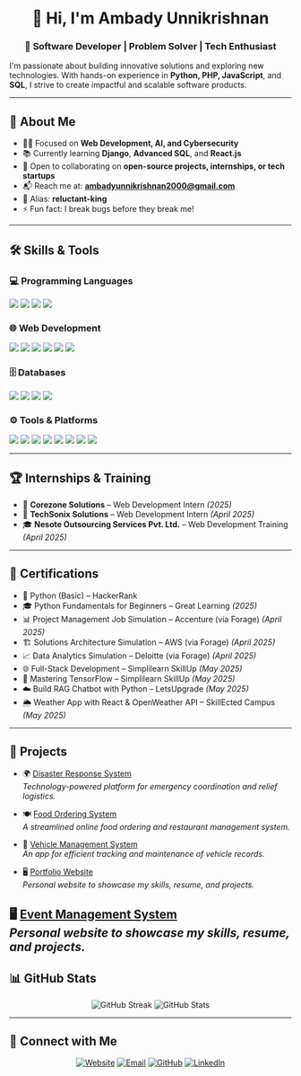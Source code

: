 <h1 align="center">👋 Hi, I'm Ambady Unnikrishnan</h1>
<h3 align="center">🚀 Software Developer | Problem Solver | Tech Enthusiast</h3>

I'm passionate about building innovative solutions and exploring new technologies. With hands-on experience in **Python, PHP, JavaScript**, and **SQL**, I strive to create impactful and scalable software products.

---

## 🔹 About Me  
- 👨‍💻 Focused on **Web Development, AI, and Cybersecurity**  
- 📚 Currently learning **Django**, **Advanced SQL**, and **React.js**  
- 🤝 Open to collaborating on **open-source projects, internships, or tech startups**  
- 📬 Reach me at: **ambadyunnikrishnan2000@gmail.com**  
- 👾 Alias: **reluctant-king**  
- ⚡ Fun fact: I break bugs before they break me!

---

## 🛠️ Skills & Tools  

### 💻 Programming Languages  
<p align="left">  
  <img src="https://img.shields.io/badge/Python-%2314354C.svg?logo=python&logoColor=white" />
  <img src="https://img.shields.io/badge/PHP-%23777BB4.svg?logo=php&logoColor=white" />
  <img src="https://img.shields.io/badge/JavaScript-%23F7DF1E.svg?logo=javascript&logoColor=black" />
  <img src="https://img.shields.io/badge/C++-%2300599C.svg?logo=c%2B%2B&logoColor=white" />
</p>

### 🌐 Web Development  
<p align="left"> 
  <img src="https://img.shields.io/badge/HTML5-%23E34F26.svg?logo=html5&logoColor=white" /> 
  <img src="https://img.shields.io/badge/CSS3-%231572B6.svg?logo=css3&logoColor=white" /> 
  <img src="https://img.shields.io/badge/Bootstrap-%23563D7C.svg?logo=bootstrap&logoColor=white" />
  <img src="https://img.shields.io/badge/TailwindCSS-%2338B2AC.svg?logo=tailwind-css&logoColor=white" /> 
  <img src="https://img.shields.io/badge/Django-%23092E20.svg?logo=django&logoColor=white" /> 
  <img src="https://img.shields.io/badge/React-%2361DAFB.svg?logo=react&logoColor=black" /> </p>

### 🗄️ Databases  
<p align="left">  
  <img src="https://img.shields.io/badge/MySQL-%2300f.svg?logo=mysql&logoColor=white" />
  <img src="https://img.shields.io/badge/SQLite-%2307405e.svg?logo=sqlite&logoColor=white" />
  <img src="https://img.shields.io/badge/SQLyog-%231572B6.svg?logo=datagrip&logoColor=white" />
  <img src="https://img.shields.io/badge/MongoDB-%2347A248.svg?logo=mongodb&logoColor=white" />
</p>

### ⚙️ Tools & Platforms  
<p align="left"> 
  <img src="https://img.shields.io/badge/VSCode-%23007ACC.svg?logo=visual-studio-code&logoColor=white" /> 
  <img src="https://img.shields.io/badge/PyCharm-%23000000.svg?logo=pycharm&logoColor=white" /> 
  <img src="https://img.shields.io/badge/Git-%23F05033.svg?logo=git&logoColor=white" /> 
  <img src="https://img.shields.io/badge/Linux-FCC624?logo=linux&logoColor=black" /> 
  <img src="https://img.shields.io/badge/Windows-0078D6?logo=windows&logoColor=white" /> 
  <img src="https://img.shields.io/badge/Microsoft%20Office-%23D83B01.svg?logo=microsoft-office&logoColor=white" /> 
  <img src="https://img.shields.io/badge/Docker-%230db7ed.svg?logo=docker&logoColor=white" /> 
  <img src="https://img.shields.io/badge/Jenkins-%23D24939.svg?logo=jenkins&logoColor=white" /> </p>

---

## 🏆 Internships & Training  

- 💼 **Corezone Solutions** – Web Development Intern _(2025)_  
- 💼 **TechSonix Solutions** – Web Development Intern _(April 2025)_  
- 🎓 **Nesote Outsourcing Services Pvt. Ltd.** – Web Development Training _(April 2025)_

---

## 📜 Certifications  
- 🐍 Python (Basic) – HackerRank  
- 🎓 Python Fundamentals for Beginners – Great Learning _(2025)_  
- 📊 Project Management Job Simulation – Accenture (via Forage) _(April 2025)_  
- 🏗️ Solutions Architecture Simulation – AWS (via Forage) _(April 2025)_  
- 📈 Data Analytics Simulation – Deloitte (via Forage) _(April 2025)_  
- 🌐 Full-Stack Development – Simplilearn SkillUp _(May 2025)_  
- 🤖 Mastering TensorFlow – Simplilearn SkillUp _(May 2025)_  
- ☁️ Build RAG Chatbot with Python – LetsUpgrade _(May 2025)_  
- 🌦️ Weather App with React & OpenWeather API – SkillEcted Campus _(May 2025)_

---

## 🚀 Projects  
- 🌍 [Disaster Response System](https://github.com/reluctant-king/Disaster-Response-System)  
  _Technology-powered platform for emergency coordination and relief logistics._

- 🍽️ [Food Ordering System](https://github.com/reluctant-king/food-ordering)  
  _A streamlined online food ordering and restaurant management system._

- 🚗 [Vehicle Management System](https://github.com/reluctant-king/vechile-management-system)  
  _An app for efficient tracking and maintenance of vehicle records._

- 🖥️ [Portfolio Website](https://github.com/reluctant-king/portfolio)  
  _Personal website to showcase my skills, resume, and projects._

🖥️ [Event Management System](https://github.com/reluctant-king/event-management-system)  
  _Personal website to showcase my skills, resume, and projects._
---

## 📊 GitHub Stats  
<p align="center">
  <img src="https://github-readme-streak-stats.herokuapp.com/?user=reluctant-king&theme=algolia" alt="GitHub Streak" />
  <img src="https://github-readme-stats.vercel.app/api?username=reluctant-king&show_icons=true&count_private=true&theme=algolia" alt="GitHub Stats" />
</p>

---

## 🔗 Connect with Me  
<p align="center">
  <a href="https://ambadyunnikrishnan.netlify.app/"><img src="https://img.icons8.com/bubbles/50/000000/web.png" alt="Website" /></a>
  <a href="mailto:ambadyunnikrishnan2000@gmail.com"><img src="https://img.icons8.com/bubbles/50/000000/gmail.png" alt="Email" /></a>
  <a href="https://github.com/reluctant-king"><img src="https://img.icons8.com/bubbles/50/000000/github.png" alt="GitHub" /></a>
  <a href="https://www.linkedin.com/in/ambadyunnikrishnan"><img src="https://img.icons8.com/bubbles/50/000000/linkedin.png" alt="LinkedIn" /></a>
</p>
